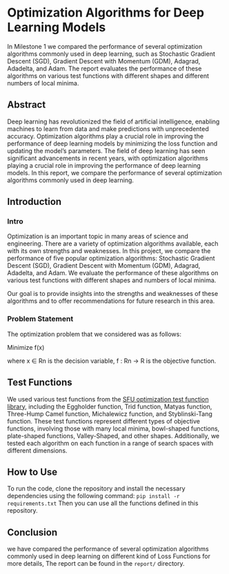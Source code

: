 # Optimization Algorithms for Deep Learning Models

In Milestone 1 we compared the performance of several optimization algorithms commonly used in deep learning, such as Stochastic Gradient Descent (SGD), Gradient Descent with Momentum (GDM), Adagrad, Adadelta, and Adam. The report evaluates the performance of these algorithms on various test functions with different shapes and different numbers of local minima.

## Abstract

Deep learning has revolutionized the field of artificial intelligence, enabling machines to learn from data and make predictions with unprecedented accuracy. Optimization algorithms play a crucial role in improving the performance of deep learning models by minimizing the loss function and updating the model’s parameters. The field of deep learning has seen significant advancements in recent years, with optimization algorithms playing a crucial role in improving the performance of deep learning models. In this report, we compare the performance of several optimization algorithms commonly used in deep learning.

## Introduction

### Intro

Optimization is an important topic in many areas of science and engineering. There are a variety of optimization algorithms available, each with its own strengths and weaknesses. In this project, we compare the performance of five popular optimization algorithms: Stochastic Gradient Descent (SGD), Gradient Descent with Momentum (GDM), Adagrad, Adadelta, and Adam. We evaluate the performance of these algorithms on various test functions with different shapes and numbers of local minima.

Our goal is to provide insights into the strengths and weaknesses of these algorithms and to offer recommendations for future research in this area.

### Problem Statement

The optimization problem that we considered was as follows:

Minimize f(x)

where x ∈ Rn is the decision variable, f : Rn → R is the objective function.

## Test Functions   


We used various test functions from the [SFU optimization test function library](https://www.sfu.ca/~ssurjano/optimization.html), including the Eggholder function, Trid function, Matyas function, Three-Hump Camel function, Michalewicz function, and Styblinski-Tang function. These test functions represent different types of objective functions, involving those with many local minima, bowl-shaped functions, plate-shaped functions, Valley-Shaped, and other shapes. Additionally, we tested each algorithm on each function in a range of search spaces with different dimensions.

## How to Use

To run the code, clone the repository and install the necessary dependencies using the following command:
`pip install -r requirements.txt`
Then you can use all the functions defined in this repository.

## Conclusion

we have compared the performance of several optimization algorithms commonly used in deep learning on different kind of Loss Functions for more details, The report can be found in the `report/` directory.
